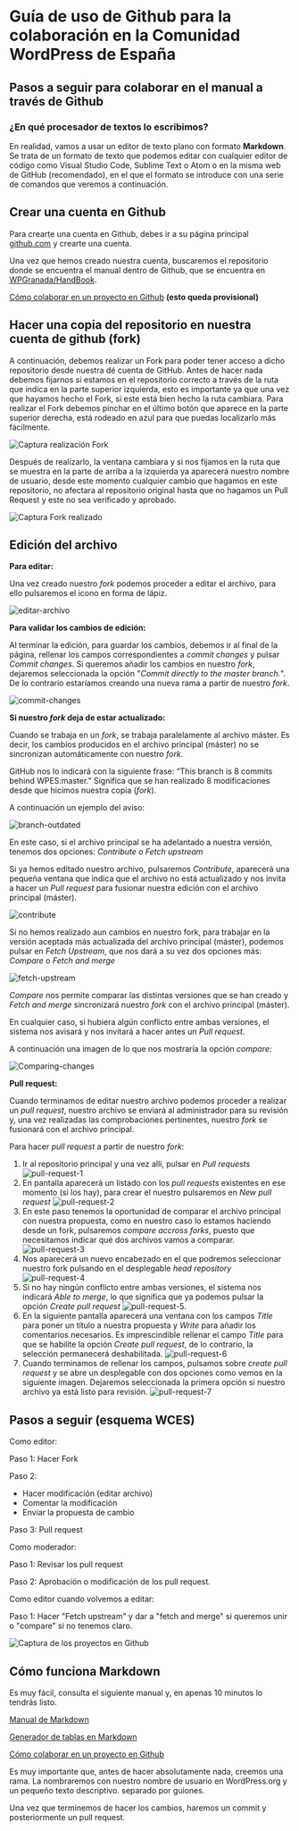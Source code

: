 # Guía de uso de Github para la colaboración en la Comunidad WordPress de España

## Pasos a seguir para colaborar en el manual a través de Github

### ¿En qué procesador de textos lo escribimos?
En realidad, vamos a usar un editor de texto plano con formato **Markdown**. Se trata de un formato de texto que podemos editar con cualquier editor de código como Visual Studio Code, Sublime Text o Atom o en la misma web de GitHub (recomendado), en el que el formato se introduce con una serie de comandos que veremos a continuación.

## Crear una cuenta en Github
Para crearte una cuenta en Github, debes ir a su página principal [github.com](https://github.com/) y crearte una cuenta.

Una vez que hemos creado nuestra cuenta, buscaremos el repositorio donde se encuentra el manual dentro de Github, que se encuentra en [WPGranada/HandBook](https://github.com/WPES/spain-handbook).

[Cómo colaborar en un proyecto en Github](https://gist.github.com/BCasal/026e4c7f5c71418485c1) **(esto queda provisional)**

## Hacer una copia del repositorio en nuestra cuenta de github (fork)
A continuación, debemos realizar un Fork para poder tener acceso a dicho repositorio desde nuestra dé cuenta de GitHub.
Antes de hacer nada debemos fijarnos si estamos en el repositorio correcto a través de la ruta que indica en la parte superior izquierda, esto es importante ya que una vez que hayamos hecho el Fork, si este está bien hecho la ruta cambiara.
Para realizar el Fork debemos pinchar en el último botón que aparece en la parte superior derecha, está rodeado en azul para que puedas localizarlo más fácilmente.

![Captura realización Fork](https://github.com/bertamin/spain-handbook/blob/9c066c6dfebd703d9317fd0d75a39590e52828ac/manual-github/assets/ForkCuentaPrincipal.png "Realización Fork")

Después de realizarlo, la ventana cambiara y si nos fijamos en la ruta que se muestra en la parte de arriba a la izquierda ya aparecerá nuestro nombre de usuario, desde este momento cualquier cambio que hagamos en este repositorio, no afectara al repositorio original hasta que no hagamos un Pull Request y este no sea verificado y aprobado.

![Captura Fork realizado](https://github.com/bertamin/spain-handbook/blob/9c066c6dfebd703d9317fd0d75a39590e52828ac/manual-github/assets/ForkRealizado.PNG "Realización Fork")


## Edición del archivo

**Para editar:**

Una vez creado nuestro *fork* podemos proceder a editar el archivo, para ello pulsaremos el icono en forma de lápiz.

![editar-archivo](https://github.com/AlexMusetti/spain-handbook/blob/c932e5905c888d32679236e58023be6e68fb04ff/manual-github/assets/editar-archivo.png)

**Para validar los cambios de edición:**

Al terminar la edición, para guardar los cambios, debemos ir al final de la página, rellenar los campos correspondientes a *commit changes* y pulsar *Commit changes*.
Si queremos añadir los cambios en nuestro *fork*, dejaremos seleccionada la opción "*Commit directly to the master branch.*". De lo contrario estaríamos creando una nueva rama a partir de nuestro *fork*.

![commit-changes](https://github.com/AlexMusetti/spain-handbook/blob/32d9431ffc9bcc68a89f6a2fd8e999fbf944b702/manual-github/assets/commit-changes.png)

**Si nuestro *fork* deja de estar actualizado:**

Cuando se trabaja en un *fork*, se trabaja paralelamente al archivo máster. Es decir, los cambios producidos en el archivo principal (máster) no se sincronizan automáticamente con nuestro *fork*.

GitHub nos lo indicará con la siguiente frase:
“This branch is 8 commits behind WPES:master.”
Significa que se han realizado 8 modificaciones desde que hicimos nuestra copia (*fork*).

A continuación un ejemplo del aviso:

![branch-outdated](https://github.com/AlexMusetti/spain-handbook/blob/afa1336b95b12fab6848cedb8d76146e2de423a9/manual-github/assets/branch-outdated.png)

En este caso, si el archivo principal se ha adelantado a nuestra versión, tenemos dos opciones: *Contribute* o *Fetch upstream*

Si ya hemos editado nuestro archivo, pulsaremos *Contribute*, aparecerá una pequeña ventana que indica que el archivo no está actualizado y nos invita a hacer un *Pull request* para fusionar nuestra edición con el archivo principal (máster).

![contribute](https://github.com/AlexMusetti/spain-handbook/blob/afa1336b95b12fab6848cedb8d76146e2de423a9/manual-github/assets/contribute.png)

Si no hemos realizado aun cambios en nuestro fork, para trabajar en la versión aceptada más actualizada del archivo principal (máster), podemos pulsar en *Fetch Upstream*, que nos dará a su vez dos opciones más: *Compare* o *Fetch and merge*

![fetch-upstream](https://github.com/AlexMusetti/spain-handbook/blob/afa1336b95b12fab6848cedb8d76146e2de423a9/manual-github/assets/fetch-upstream.png)

*Compare* nos permite comparar las distintas versiones que se han creado y *Fetch and merge* sincronizará nuestro *fork* con el archivo principal (máster). 

En cualquier caso, si hubiera algún conflicto entre ambas versiones, el sistema nos avisará y nos invitará a hacer antes un *Pull request*.

A continuación una imagen de lo que nos mostraría la opción *compare*:

![Comparing-changes](https://github.com/AlexMusetti/spain-handbook/blob/afa1336b95b12fab6848cedb8d76146e2de423a9/manual-github/assets/Comparing-changes.png)

**Pull request:**

Cuando terminamos de editar nuestro archivo podemos proceder a realizar un *pull request*, nuestro archivo se enviará al administrador para su revisión y, una vez realizadas las comprobaciones pertinentes, nuestro *fork* se fusionará con el archivo principal.

Para hacer *pull request* a partir de nuestro *fork*:

1. Ir al repositorio principal y una vez allí, pulsar en *Pull requests*
![pull-request-1](https://github.com/AlexMusetti/spain-handbook/blob/679a74e857e45abac3de1855ef13291e299c1cbc/manual-github/assets/pull-request-1.png)
2. En pantalla aparecerá un listado con los *pull requests* existentes en ese momento (si los hay), para crear el nuestro pulsaremos en *New pull request*
![pull-request-2](https://github.com/AlexMusetti/spain-handbook/blob/679a74e857e45abac3de1855ef13291e299c1cbc/manual-github/assets/pull-request-2.png)
3. En este paso tenemos la oportunidad de comparar el archivo principal con nuestra propuesta, como en nuestro caso lo estamos haciendo desde un fork, pulsaremos *compare accross forks*, puesto que necesitamos indicar qué dos archivos vamos a comparar.
![pull-request-3](https://github.com/AlexMusetti/spain-handbook/blob/679a74e857e45abac3de1855ef13291e299c1cbc/manual-github/assets/pull-request-3.png)
4. Nos aparecerá un nuevo encabezado en el que podremos seleccionar nuestro fork pulsando en el desplegable *head repository*
![pull-request-4](https://github.com/AlexMusetti/spain-handbook/blob/679a74e857e45abac3de1855ef13291e299c1cbc/manual-github/assets/pull-request-4.png)
5. Si no hay ningún conflicto entre ambas versiones, el sistema nos indicará *Able to merge*, lo que significa que ya podemos pulsar la opción *Create pull request*
![pull-request-5](https://github.com/AlexMusetti/spain-handbook/blob/679a74e857e45abac3de1855ef13291e299c1cbc/manual-github/assets/pull-request-5.png).
6. En la siguiente pantalla aparecerá una ventana con los campos *Title* para poner un título a nuestra propuesta y *Write* para añadir los comentarios necesarios. Es imprescindible rellenar el campo *Title* para que se habilite la opción *Create pull request*, de lo contrario, la selección permanecerá deshabilitada.
![pull-request-6](https://github.com/AlexMusetti/spain-handbook/blob/2198d3ee5d93c4bd7a77ffea5ac04f506afb738a/manual-github/assets/pull-request-6.png)
7. Cuando terminamos de rellenar los campos, pulsamos sobre *create pull request* y se abre un desplegable con dos opciones como vemos en la siguiente imagen. Dejaremos seleccionada la primera opción si nuestro archivo ya está listo para revisión.
![pull-request-7](https://github.com/AlexMusetti/spain-handbook/blob/15876801347ec678982a08cf3d4fbb93500156ea/manual-github/assets/pull-request-7.png)


## Pasos a seguir (esquema WCES)

Como editor:

Paso 1: Hacer Fork

Paso 2: 
- Hacer modificación (editar archivo)
- Comentar la modificación
- Enviar la propuesta de cambio

Paso 3: Pull request


Como moderador:

Paso 1: Revisar los pull request

Paso 2: Aprobación o modificación de los pull request.


Como editor cuando volvemos a editar:

Paso 1: Hacer "Fetch upstream" y dar a "fetch and merge" si queremos unir o "compare" si no tenemos claro.

![Captura de los proyectos en Github](https://github.com/WPES/spain-handbook/blob/master/manual-github/assets/Pasted-image-20211125184751.png "pie de foto")






## Cómo funciona Markdown

Es muy fácil, consulta el siguiente manual y, en apenas 10 minutos lo tendrás listo.

[Manual de Markdown](https://commonmark.org/help/)

[Generador de tablas en Markdown](https://www.tablesgenerator.com/markdown_tables)

[Cómo colaborar en un proyecto en Github](https://gist.github.com/BCasal/026e4c7f5c71418485c1)

Es muy importante que, antes de hacer absolutamente nada, creemos una rama. La nombraremos con nuestro nombre de usuario en WordPress.org y un pequeño texto descriptivo. separado por guiones.

Una vez que terminemos de hacer los cambios, haremos un commit y posteriormente un pull request.

